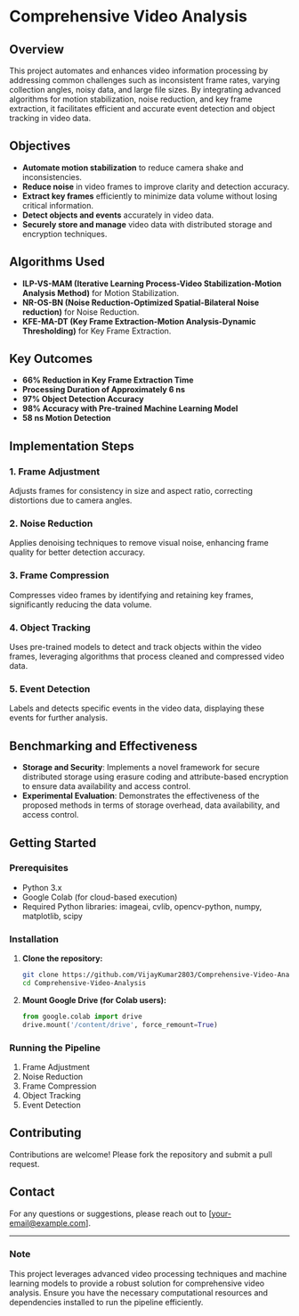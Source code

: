# Comprehensive Video Analysis

## Overview
This project automates and enhances video information processing by addressing common challenges such as inconsistent frame rates, varying collection angles, noisy data, and large file sizes. By integrating advanced algorithms for motion stabilization, noise reduction, and key frame extraction, it facilitates efficient and accurate event detection and object tracking in video data.

## Objectives
- **Automate motion stabilization** to reduce camera shake and inconsistencies.
- **Reduce noise** in video frames to improve clarity and detection accuracy.
- **Extract key frames** efficiently to minimize data volume without losing critical information.
- **Detect objects and events** accurately in video data.
- **Securely store and manage** video data with distributed storage and encryption techniques.

## Algorithms Used
- **ILP-VS-MAM (Iterative Learning Process-Video Stabilization-Motion Analysis Method)** for Motion Stabilization.
- **NR-OS-BN (Noise Reduction-Optimized Spatial-Bilateral Noise reduction)** for Noise Reduction.
- **KFE-MA-DT (Key Frame Extraction-Motion Analysis-Dynamic Thresholding)** for Key Frame Extraction.

## Key Outcomes
- **66% Reduction in Key Frame Extraction Time**
- **Processing Duration of Approximately 6 ns**
- **97% Object Detection Accuracy**
- **98% Accuracy with Pre-trained Machine Learning Model**
- **58 ns Motion Detection**

## Implementation Steps
### 1. Frame Adjustment
Adjusts frames for consistency in size and aspect ratio, correcting distortions due to camera angles.

### 2. Noise Reduction
Applies denoising techniques to remove visual noise, enhancing frame quality for better detection accuracy.

### 3. Frame Compression
Compresses video frames by identifying and retaining key frames, significantly reducing the data volume.

### 4. Object Tracking
Uses pre-trained models to detect and track objects within the video frames, leveraging algorithms that process cleaned and compressed video data.

### 5. Event Detection
Labels and detects specific events in the video data, displaying these events for further analysis.

## Benchmarking and Effectiveness
- **Storage and Security**: Implements a novel framework for secure distributed storage using erasure coding and attribute-based encryption to ensure data availability and access control.
- **Experimental Evaluation**: Demonstrates the effectiveness of the proposed methods in terms of storage overhead, data availability, and access control.

## Getting Started
### Prerequisites
- Python 3.x
- Google Colab (for cloud-based execution)
- Required Python libraries: imageai, cvlib, opencv-python, numpy, matplotlib, scipy

### Installation
1. **Clone the repository:**
   ```sh
   git clone https://github.com/VijayKumar2803/Comprehensive-Video-Analysis.git
   cd Comprehensive-Video-Analysis
   ```

2. **Mount Google Drive (for Colab users):**
   ```python
   from google.colab import drive
   drive.mount('/content/drive', force_remount=True)
   ```

### Running the Pipeline
1. Frame Adjustment
2. Noise Reduction
3. Frame Compression
4. Object Tracking
5. Event Detection

## Contributing
Contributions are welcome! Please fork the repository and submit a pull request.

## Contact
For any questions or suggestions, please reach out to [your-email@example.com].

---

### Note
This project leverages advanced video processing techniques and machine learning models to provide a robust solution for comprehensive video analysis. Ensure you have the necessary computational resources and dependencies installed to run the pipeline efficiently.
